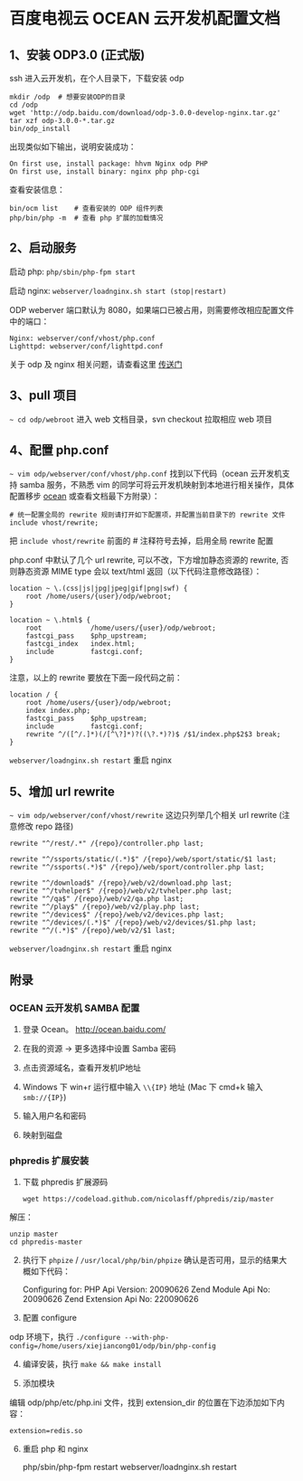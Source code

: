 # 百度电视云 OCEAN 云开发机配置文档

## 1、安装 ODP3.0 (正式版)

ssh 进入云开发机，在个人目录下，下载安装 odp

    mkdir /odp  # 想要安装ODP的目录
    cd /odp
    wget 'http://odp.baidu.com/download/odp-3.0.0-develop-nginx.tar.gz'
    tar xzf odp-3.0.0-*.tar.gz
    bin/odp_install

出现类似如下输出，说明安装成功：

    On first use, install package: hhvm Nginx odp PHP
    On first use, install binary: nginx php php-cgi

查看安装信息：

    bin/ocm list    # 查看安装的 ODP 组件列表
    php/bin/php -m  # 查看 php 扩展的加载情况


## 2、启动服务

启动 php: `php/sbin/php-fpm start`

启动 nginx: `webserver/loadnginx.sh start (stop|restart)`

ODP weberver 端口默认为 8080，如果端口已被占用，则需要修改相应配置文件中的端口：

    Nginx: webserver/conf/vhost/php.conf
    Lighttpd: webserver/conf/lighttpd.conf


关于 odp 及 nginx 相关问题，请查看这里 [传送门](http://man.baidu.com/inf/odp/#参考文档)

## 3、pull 项目

`~ cd odp/webroot` 进入 web 文档目录，svn checkout 拉取相应 web 项目

## 4、配置 php.conf

`~ vim odp/webserver/conf/vhost/php.conf` 找到以下代码（ocean 云开发机支持 samba 服务，不熟悉 vim 的同学可将云开发机映射到本地进行相关操作，具体配置移步 [ocean](http://ocean.baidu.com/) 或查看文档最下方附录）：

    # 统一配置全局的 rewrite 规则请打开如下配置项，并配置当前目录下的 rewrite 文件
    include vhost/rewrite;

把 `include vhost/rewrite` 前面的 # 注释符号去掉，启用全局 rewrite 配置

php.conf 中默认了几个 url rewrite, 可以不改，下方增加静态资源的 rewrite, 否则静态资源 MIME type 会以 text/html 返回（以下代码注意修改路径）：

    location ~ \.(css|js|jpg|jpeg|gif|png|swf) {
        root /home/users/{user}/odp/webroot;
    }

    location ~ \.html$ {
        root            /home/users/{user}/odp/webroot;
        fastcgi_pass    $php_upstream;
        fastcgi_index   index.html;
        include         fastcgi.conf;
    }
    
注意，以上的 rewrite 要放在下面一段代码之前：

    location / {
        root /home/users/{user}/odp/webroot;
        index index.php;
        fastcgi_pass    $php_upstream;
        include         fastcgi.conf;
        rewrite ^/([^/.]*)(/[^\?]*)?((\?.*)?)$ /$1/index.php$2$3 break;
    }

`webserver/loadnginx.sh restart` 重启 nginx


## 5、增加 url rewrite 

`~ vim odp/webserver/conf/vhost/rewrite` 这边只列举几个相关 url rewrite (注意修改 repo 路径)

    rewrite "^/rest/.*" /{repo}/controller.php last;

    rewrite "^/ssports/static/(.*)$" /{repo}/web/sport/static/$1 last;
    rewrite "^/ssports(.*)$" /{repo}/web/sport/controller.php last;

    rewrite "^/download$" /{repo}/web/v2/download.php last;
    rewrite "^/tvhelper$" /{repo}/web/v2/tvhelper.php last;
    rewrite "^/qa$" /{repo}/web/v2/qa.php last;
    rewrite "^/play$" /{repo}/web/v2/play.php last;
    rewrite "^/devices$" /{repo}/web/v2/devices.php last;
    rewrite "^/devices/(.*)$" /{repo}/web/v2/devices/$1.php last;
    rewrite "^/(.*)$" /{repo}/web/v2/$1 last;

`webserver/loadnginx.sh restart` 重启 nginx


## 附录

### OCEAN 云开发机 SAMBA 配置

1. 登录 Ocean。 http://ocean.baidu.com/

2. 在我的资源 -> 更多选择中设置 Samba 密码

3. 点击资源域名，查看开发机IP地址

4. Windows 下 win+r 运行框中输入 `\\{IP}` 地址 (Mac 下 cmd+k 输入 `smb://{IP}`)

5. 输入用户名和密码

6. 映射到磁盘


### phpredis 扩展安装

1. 下载 phpredis 扩展源码

    `wget https://codeload.github.com/nicolasff/phpredis/zip/master`
    
解压：

    unzip master
    cd phpredis-master


2. 执行下 `phpize` / `/usr/local/php/bin/phpize` 确认是否可用，显示的结果大概如下代码：

    Configuring for:
    PHP Api Version:         20090626
    Zend Module Api No:      20090626
    Zend Extension Api No:   220090626


3. 配置 configure

odp 环境下，执行 `./configure --with-php-config=/home/users/xiejiancong01/odp/bin/php-config`


4. 编译安装，执行 `make && make install`


5. 添加模块

编辑 odp/php/etc/php.ini 文件，找到 extension_dir 的位置在下边添加如下内容：

    extension=redis.so    

6. 重启 php 和 nginx

    php/sbin/php-fpm restart
    webserver/loadnginx.sh restart
    
